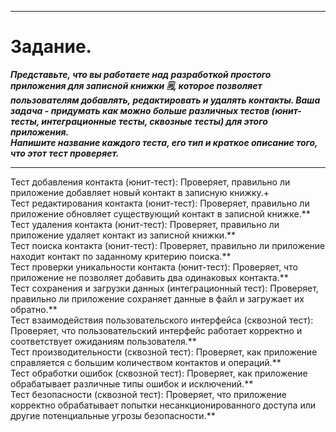 ___
 #  Задание.
 _**Представьте, что вы работаете над разработкой простого приложения для записной книжки 🗒, которое позволяет пользователям добавлять, редактировать и удалять контакты.
  Ваша задача - придумать как можно больше различных тестов (юнит-тесты, интеграционные тесты, сквозные тесты) для этого приложения.    
  Напишите название каждого теста, его тип и краткое описание того, что этот тест проверяет.**_
___

 Тест добавления контакта (юнит-тест): Проверяет, правильно ли приложение добавляет новый контакт в записную книжку.+   
 Тест редактирования контакта (юнит-тест): Проверяет, правильно ли приложение обновляет существующий контакт в записной книжке.**   
 Тест удаления контакта (юнит-тест): Проверяет, правильно ли приложение удаляет контакт из записной книжки.**   
 Тест поиска контакта (юнит-тест): Проверяет, правильно ли приложение находит контакт по заданному критерию поиска.**   
 Тест проверки уникальности контакта (юнит-тест): Проверяет, что приложение не позволяет добавить два одинаковых контакта.**   
 Тест сохранения и загрузки данных (интеграционный тест): Проверяет, правильно ли приложение сохраняет данные в файл и загружает их обратно.**   
 Тест взаимодействия пользовательского интерфейса (сквозной тест): Проверяет, что пользовательский интерфейс работает корректно и соответствует ожиданиям пользователя.**   
 Тест производительности (сквозной тест): Проверяет, как приложение справляется с большим количеством контактов и операций.**   
 Тест обработки ошибок (сквозной тест): Проверяет, как приложение обрабатывает различные типы ошибок и исключений.**   
 Тест безопасности (сквозной тест): Проверяет, что приложение корректно обрабатывает попытки несанкционированного доступа или другие потенциальные угрозы безопасности.**   

